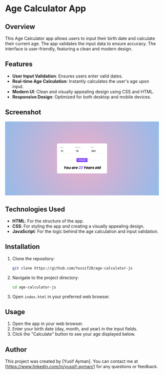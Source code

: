 # Age Calculator App

## Overview

This Age Calculator app allows users to input their birth date and calculate their current age. The app validates the input data to ensure accuracy. The interface is user-friendly, featuring a clean and modern design.

## Features

- **User Input Validation**: Ensures users enter valid dates.
- **Real-time Age Calculation**: Instantly calculates the user's age upon input.
- **Modern UI**: Clean and visually appealing design using CSS and HTML.
- **Responsive Design**: Optimized for both desktop and mobile devices.

## Screenshot

![Age Calculator Screenshot](/age-calculator.png)

## Technologies Used

- **HTML**: For the structure of the app.
- **CSS**: For styling the app and creating a visually appealing design.
- **JavaScript**: For the logic behind the age calculation and input validation.

## Installation

1. Clone the repository:

   ```bash
   git clone https://github.com/Yussif20/age-calculator-js
   ```

2. Navigate to the project directory:

   ```bash
   cd age-calculator-js
   ```

3. Open `index.html` in your preferred web browser.

## Usage

1. Open the app in your web browser.
2. Enter your birth date (day, month, and year) in the input fields.
3. Click the "Calculate" button to see your age displayed below.

## Author

This project was created by [Yusif Ayman]. You can contact me at [https://www.linkedin.com/in/yussif-ayman/] for any questions or feedback.
